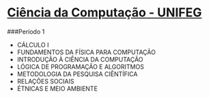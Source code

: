 # [Ciência da Computação - UNIFEG](https://www.unifeg.edu.br/webacademico/site/descricaocurso.jsp?codigocurso=101)


###Período 1
* CÁLCULO I
* FUNDAMENTOS DA FÍSICA PARA COMPUTAÇÃO
* INTRODUÇÃO À CIÊNCIA DA COMPUTAÇÃO
* LÓGICA DE PROGRAMAÇÃO E ALGORITMOS
* METODOLOGIA DA PESQUISA CIÊNTÍFICA
* RELAÇÕES SOCIAIS 
* ÉTNICAS E MEIO AMBIENTE

